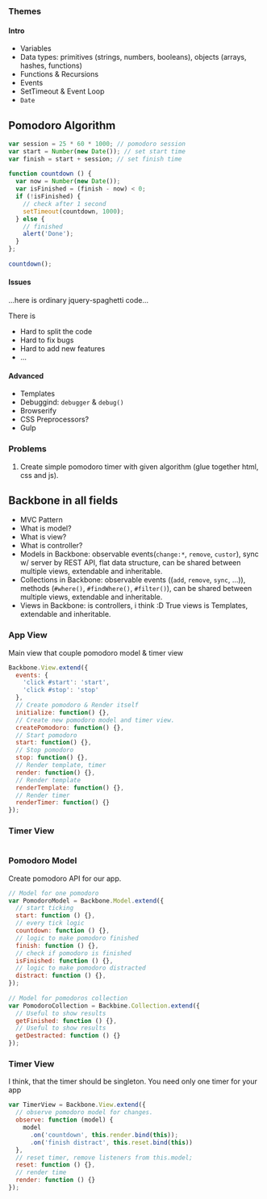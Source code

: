 
### Themes

#### Intro

- Variables
- Data types: primitives (strings, numbers, booleans), objects (arrays, hashes, functions)
- Functions & Recursions
- Events
- SetTimeout & Event Loop
- `Date`


## Pomodoro Algorithm

```js
var session = 25 * 60 * 1000; // pomodoro session
var start = Number(new Date()); // set start time
var finish = start + session; // set finish time
 
function countdown () {
  var now = Number(new Date());
  var isFinished = (finish - now) < 0;
  if (!isFinished) {
    // check after 1 second
    setTimeout(countdown, 1000);
  } else {
    // finished
    alert('Done');
  }
};
 
countdown();
```


#### Issues

...here is ordinary jquery-spaghetti code...

There is

- Hard to split the code
- Hard to fix bugs
- Hard to add new features
- ...

#### Advanced

- Templates
- Debuggind: `debugger` & `debug()`
- Browserify
- CSS Preprocessors?
- Gulp


### Problems

1. Create simple pomodoro timer with given algorithm (glue together html, css and js).

## Backbone in all fields

- MVC Pattern
- What is model?
- What is view?
- What is controller?
- Models in Backbone: observable events(`change:*`, `remove`, `custor`), sync w/ server by REST API, flat data structure, can be shared between multiple views, extendable and inheritable.
- Collections in Backbone: observable events ((`add`, `remove`, `sync`, ...)), methods (`#where()`, `#findWhere()`, `#filter()`), can be shared between multiple views, extendable and inheritable.
- Views in Backbone: is controllers, i think :D True views is Templates, extendable and inheritable.

### App View

Main view that couple pomodoro model & timer view

```js
Backbone.View.extend({
  events: {
    'click #start': 'start',
    'click #stop': 'stop'
  },
  // Create pomodoro & Render itself 
  initialize: function() {},
  // Create new pomodoro model and timer view. 
  createPomodoro: function() {},
  // Start pomodoro
  start: function() {},
  // Stop pomodoro
  stop: function() {},
  // Render template, timer
  render: function() {},
  // Render template
  renderTemplate: function() {},
  // Render timer
  renderTimer: function() {}
});
```

### Timer View

```js

```






### Pomodoro Model 

Create pomodoro API for our app.

```js
// Model for one pomodoro
var PomodoroModel = Backbone.Model.extend({
  // start ticking
  start: function () {},
  // every tick logic
  countdown: function () {},
  // logic to make pomodoro finished 
  finish: function () {},
  // check if pomodoro is finished
  isFinished: function () {},
  // logic to make pomodoro distracted 
  distract: function () {},
});
 
// Model for pomodoros collection
var PomodoroCollection = Backbine.Collection.extend({
  // Useful to show results
  getFinished: function () {},
  // Useful to show results
  getDestracted: function () {}
});
```

### Timer View

I think, that the timer should be singleton. You need only one timer for your app

```js
var TimerView = Backbone.View.extend({
  // observe pomodoro model for changes.
  observe: function (model) {
    model
      .on('countdown', this.render.bind(this));
      .on('finish distract', this.reset.bind(this))
  },
  // reset timer, remove listeners from this.model;
  reset: function () {},
  // render time
  render: function () {}
});
```




